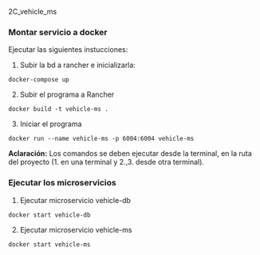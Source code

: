 2C_vehicle_ms

### Montar servicio a docker

Ejecutar las siguientes instucciones:

1. Subir la bd a rancher e inicializarla:

`docker-compose up`

2. Subir el programa a Rancher

`docker build -t vehicle-ms .`

3. Iniciar el programa

`docker run --name vehicle-ms -p 6004:6004 vehicle-ms`

**Aclaración:** Los comandos se deben ejecutar desde la terminal, en la ruta del proyecto (1. en una terminal y 2.,3. desde otra terminal).

### Ejecutar los microservicios

1. Ejecutar microservicio vehicle-db

`docker start vehicle-db`

2. Ejecutar microservicio vehicle-ms

`docker start vehicle-ms`
